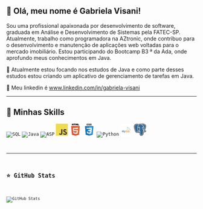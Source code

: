 ## 💜 Olá, meu nome é Gabriela Visani!

Sou uma profissional apaixonada por desenvolvimento de software, graduada em Análise e Desenvolvimento de Sistemas pela FATEC-SP. Atualmente, trabalho como programadora na AZtronic, onde contribuo para o desenvolvimento e manutenção de aplicações web voltadas para o mercado imobiliário. Estou participando do Bootcamp B3 <Dev>ª da Ada, onde aprofundo meus conhecimentos em Java.

🔭 Atualmente estou focando nos estudos de Java e como parte desses estudos estou criando um aplicativo de gerenciamento de tarefas em Java.

💬 Meu linkedin é www.linkedin.com/in/gabriela-visani

---

## 🚀 Minhas Skills

<code><img height="32" src="https://cdn-icons-png.flaticon.com/512/2306/2306173.png" alt="SQL"/></code>
<code><img height="32" src="https://cdn-icons-png.flaticon.com/512/1183/1183618.png" alt="Java"/></code>
<code><img height="32" src="https://cdn-icons-png.flaticon.com/512/2306/2306019.png" alt="ASP"/></code>
<code><img height="32" src="https://raw.githubusercontent.com/github/explore/80688e429a7d4ef2fca1e82350fe8e3517d3494d/topics/javascript/javascript.png" alt="Javascript"/></code>
<code><img height="32" src="https://raw.githubusercontent.com/github/explore/80688e429a7d4ef2fca1e82350fe8e3517d3494d/topics/html/html.png" alt="HTML5"/></code>
<code><img height="32" src="https://raw.githubusercontent.com/github/explore/80688e429a7d4ef2fca1e82350fe8e3517d3494d/topics/css/css.png" alt="CSS"/></code>
<code><img height="32" src="https://static-00.iconduck.com/assets.00/python-icon-512x512-48og66bp.png" alt="Python"/></code>
<code><img height="32" src="https://raw.githubusercontent.com/github/explore/80688e429a7d4ef2fca1e82350fe8e3517d3494d/topics/mysql/mysql.png" alt="MySQL"/></code>
<code><img height="32" src="https://raw.githubusercontent.com/github/explore/80688e429a7d4ef2fca1e82350fe8e3517d3494d/topics/postgresql/postgresql.png" alt="PostegreSQL"/><code>

---

## ⭐ GitHub Stats

![GitHub Stats](https://github-readme-stats.vercel.app/api?username=gabiwvisani&show_icons=true)
